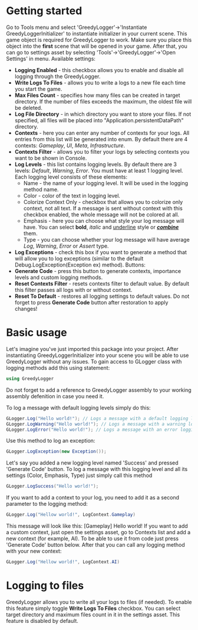 # Getting started
Go to Tools menu and select 'GreedyLogger'->'Instantiate GreedyLoggerInitializer' to instantiate initializer in your current scene. This game object is required for GreedyLogger to work. Make sure you place this object into the **first** scene that will be opened in your game.
After that, you can go to settings asset by selecting 'Tools'->'GreedyLogger'->'Open Settings' in menu.
Available settings:
* **Logging Enabled** - this checkbox allows you to enable and disable all logging through the GreedyLogger.
* **Write Logs To Files** - allows you to write a logs to a new file each time you start the game.
* **Max Files Count** - specifies how many files can be created in target directory. If the number of files exceeds the maximum, the oldest file will be deleted.
* **Log File Directory** - in which directory you want to store your files. If not specified, all files will be placed into "Application.persistentDataPath" directory.
* **Contexts** - here you can enter any number of contexts for your logs. All entries from this list will be generated into enum. By default there are 4 contexts: *Gameplay*, *UI*, *Meta*, *Infrastructure*.
* **Contexts Filter** - allows you to filter your logs by selecting contexts you want to be shown in Console.
* **Log Levels** - this list contains logging levels. By default there are 3 levels: *Default*, *Warning*, *Error*. You must have at least 1 logging level. Each logging level consists of these elements:
    * Name - the name of your logging level. It will be used in the logging method name.
    * Color - color of the text in logging level.
    * Colorize Context Only - checkbox that allows you to colorize only context, not all text. If a message is sent without context with this checkbox enabled, the whole message will not be colored at all.
    * Emphasis - here you can choose what style your log message will have. You can select **bold**, *italic* and <ins>underline</ins> style or <ins>***combine***</ins> them.
    * Type - you can choose whether your log message will have average *Log*, *Warning*, *Error* or *Assert* type.
* **Log Exceptions** - check this box if you want to generate a method that will allow you to log exceptions (similar to the default Debug.LogException(Exception ex) method).
Buttons:
* **Generate Code** - press this button to generate contexts, importance levels and custom logging methods.
* **Reset Contexts Filter** - resets contexts filter to default value. By default this filter passes all logs with or without context.
* **Reset To Default** - restores all logging settings to default values. Do not forget to press **Generate Code** button after restoration to apply changes! 

# Basic usage
Let's imagine you've just imported this package into your project. After instantiating GreedyLoggerInitializer into your scene you will be able to use GreedyLogger without any issues.
To gain access to GLogger class with logging methods add this using statement:
```cs
using GreedyLogger
```
Do not forget to add a reference to GreedyLogger assembly to your working assembly defenition in case you need it. 

To log a message with default logging levels simply do this:
```cs
GLogger.Log("Hello world!"); // Logs a message with a default logging level
GLogger.LogWarning("Hello world!"); // Logs a message with a warning logging level
GLogger.LogError("Hello world!"); // Logs a message with an error logging level
```
Use this method to log an exception:
```cs
GLogger.LogException(new Exception());
```
Let's say you added a new logging level named 'Success' and pressed 'Generate Code' button. To log a message with this logging level and all its settings (Color, Emphasis, Type) just simply call this method
```cs
GLogger.LogSuccess("Hello world!");
```
If you want to add a context to your log, you need to add it as a second parameter to the logging method:
```cs
GLogger.Log("Hellow world!", LogContext.Gameplay)
```
This message will look like this: 
\[Gameplay\] Hello world!
If you want to add a custom context, just open the settings asset, go to Contexts list and add a new context (for example, AI). To be able to use it from code just press 'Generate Code' button below. After that you can call any logging method with your new context:
```cs
GLogger.Log("Hellow world!", LogContext.AI)
```

# Logging to files
GreedyLogger allows you to write all your logs to files (if needed). To enable this feature simply toggle **Write Logs To Files** checkbox. You can select target directory and maximum files count in it in the settings asset. This feature is disabled by default.